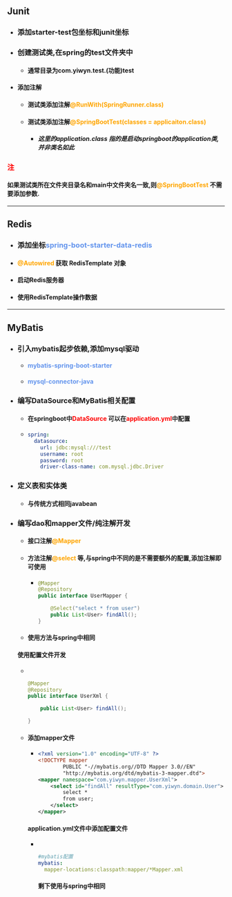 ## Junit

- ### 添加starter-test包坐标和junit坐标

- ### 创建测试类,在spring的test文件夹中

  - #### 通常目录为com.yiwyn.test.(功能)test

- #### 添加注解

  - #### 测试类添加注解<font color='orange'>@RunWith(SpringRunner.class)</font> 

  - #### 测试类添加注解<font color='orange'>@SpringBootTest(classes = applicaiton.class)</font> 

    - ##### 这里的application.class 指的是启动springboot的application类,并非类名如此





### <font color='red'>注</font>

#### 如果测试类所在文件夹目录名和main中文件夹名一致,则<font color='orange'>@SpringBootTest</font> 不需要添加参数.





<hr>



## Redis

- ### 添加坐标<font color='cornflowerblue'>spring-boot-starter-data-redis</font> 

- #### <font color='orange'>@Autowired</font>  获取 RedisTemplate 对象

- #### 启动Redis服务器

- #### 使用RedisTemplate操作数据







<hr>



## MyBatis

- ### 引入mybatis起步依赖,添加mysql驱动

  - #### <font color='cornflowerblue'>mybatis-spring-boot-starter</font> 

  - #### <font color='cornflowerblue'>mysql-connector-java</font> 

- ### 编写DataSource和MyBatis相关配置

  - #### 在springboot中<font color='red'>DataSource </font>可以在<font color='red'>application.yml</font>中配置 

  - ```yaml
    spring:
      datasource:
        url: jdbc:mysql:///test
        username: root
        password: root
        driver-class-name: com.mysql.jdbc.Driver
    ```

- ### 定义表和实体类

  - #### 与传统方式相同javabean

- ### 编写dao和mapper文件/纯注解开发

  - #### 接口注解<font color='orange'>@Mapper</font>

  - #### 方法注解<font color='orange'>@select</font> 等,与spring中不同的是不需要额外的配置,添加注解即可使用

    - ```java
      @Mapper
      @Repository
      public interface UserMapper {
      
          @Select("select * from user")
          public List<User> findAll();
      }
      ```

  - #### 使用方法与spring中相同

  

  #### 使用配置文件开发

  - ​	

    ```java
    @Mapper
    @Repository
    public interface UserXml {
    
        public List<User> findAll();
    
    }
    ```

  - #### 添加mapper文件

    - ```xml
      <?xml version="1.0" encoding="UTF-8" ?>
      <!DOCTYPE mapper
              PUBLIC "-//mybatis.org//DTD Mapper 3.0//EN"
              "http://mybatis.org/dtd/mybatis-3-mapper.dtd">
      <mapper namespace="com.yiwyn.mapper.UserXml">
          <select id="findAll" resultType="com.yiwyn.domain.User">
              select *
              from user;
          </select>
      </mapper>
      ```

    

    #### application.yml文件中添加配置文件

    - ​	

      ```yaml
      #mybatis配置
      mybatis:
        mapper-locations:classpath:mapper/*Mapper.xml
      ```

      #### 剩下使用与spring中相同

    

    

    

  







